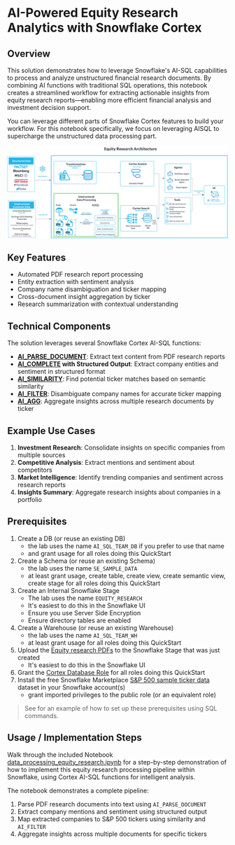 # AI-Powered Equity Research Analytics with Snowflake Cortex

## Overview

This solution demonstrates how to leverage Snowflake's AI-SQL capabilities to process and analyze unstructured financial research documents. By combining AI functions with traditional SQL operations, this notebook creates a streamlined workflow for extracting actionable insights from equity research reports—enabling more efficient financial analysis and investment decision support.

You can leverage different parts of Snowflake Cortex features to build your workflow. For this notebook specifically, we focus on leveraging AISQL to supercharge the unstructured data processing part.

![Equity Research Analytics](./images/equity_research_ai_architecture.png)

## Key Features

- Automated PDF research report processing
- Entity extraction with sentiment analysis
- Company name disambiguation and ticker mapping
- Cross-document insight aggregation by ticker
- Research summarization with contextual understanding

## Technical Components

The solution leverages several Snowflake Cortex AI-SQL functions:

- **[AI_PARSE_DOCUMENT](https://docs.snowflake.com/en/sql-reference/functions/ai_parse_document)**: Extract text content from PDF research reports
- **[AI_COMPLETE](https://docs.snowflake.com/en/sql-reference/functions/ai_complete) with Structured Output**: Extract company entities and sentiment in structured format
- **[AI_SIMILARITY](https://docs.snowflake.com/en/sql-reference/functions/ai_similarity)**: Find potential ticker matches based on semantic similarity
- **[AI_FILTER](https://docs.snowflake.com/en/sql-reference/functions/ai_filter)**: Disambiguate company names for accurate ticker mapping
- **[AI_AGG](https://docs.snowflake.com/en/sql-reference/functions/ai_agg)**: Aggregate insights across multiple research documents by ticker

## Example Use Cases

1. **Investment Research**: Consolidate insights on specific companies from multiple sources
2. **Competitive Analysis**: Extract mentions and sentiment about competitors
3. **Market Intelligence**: Identify trending companies and sentiment across research reports
4. **Insights Summary**: Aggregate research insights about companies in a portfolio

## Prerequisites

1. Create a DB (or reuse an existing DB)
    - the lab uses the name `AI_SQL_TEAM_DB` if you prefer to use that name
    - and grant usage for all roles doing this QuickStart
2. Create a Schema (or reuse an existing Schema)
    - the lab uses the name `SE_SAMPLE_DATA`
    - at least grant usage, create table, create view, create semantic view, create stage for all roles doing this QuickStart
3. Create an Internal Snowflake Stage
    - The lab uses the name `EQUITY_RESEARCH`
    - It's easiest to do this in the Snowflake UI
    - Ensure you use Server Side Encryption
    - Ensure directory tables are enabled
4. Create a Warehouse (or reuse an existing Warehouse)
    - the lab uses the name `AI_SQL_TEAM_WH`
    - at least grant usage for all roles doing this QuickStart
5. Upload the [Equity research PDFs](data/) to the Snowflake Stage that was just created
    - It's easiest to do this in the Snowflake UI
6. Grant the [Cortex Database Role](https://docs.snowflake.com/en/user-guide/snowflake-cortex/aisql#required-privileges) for all roles doing this QuickStart
7. Install the free Snowflake Marketplace [S&P 500 sample ticker data](https://app.snowflake.com/marketplace/listing/GZT1ZA3NHF/similarweb-ltd-s-p-500-by-domain-and-aggregated-by-tickers-sample?search=S%26P+500) dataset in your Snowflake account(s)
    - grant imported privileges to the public role (or an equivalent role)

> See []() for an example of how to set up these prerequisites using SQL commands.

## Usage / Implementation Steps

Walk through the included Notebook [data_processing_equity_research.ipynb](data_processing_equity_research.ipynb) for a step-by-step demonstration of how to implement this equity research processing pipeline within Snowflake, using Cortex AI-SQL functions for intelligent analysis.

The notebook demonstrates a complete pipeline:

1. Parse PDF research documents into text using `AI_PARSE_DOCUMENT`
2. Extract company mentions and sentiment using structured output
3. Map extracted companies to S&P 500 tickers using similarity and `AI_FILTER`
4. Aggregate insights across multiple documents for specific tickers
